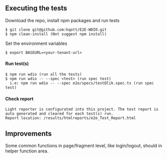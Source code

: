 ## Executing the tests

Download the repo, install npm packages and run tests
```console
$ git clone git@github.com:hqott/E2E-WDIO.git
$ npm clean-install (Not suggest npm install)
```

Set the environment variables
```console
$ export BASEURL=<your-tenant-url>
```

#### Run test(s)
```console
$ npm run wdio (run all the tests)
$ npm run wdio -- --spec <test> (run spec test)
  i.e: npm run wdio -- --spec e2e/specs/testQlik.spec.ts (run spec test)
```
#### Check report
```console
Light reporter is configurated into this project. The test report is auto generated and cleared for each test(s) run.
Report location: /results/htmlreports/e2e_Test_Report.html
```

## Improvements

Some common functions in page/fragment level, like login/logout, should in helper function area.